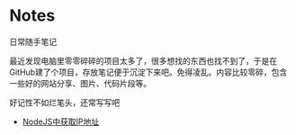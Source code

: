 # Notes

日常随手笔记

最近发现电脑里零零碎碎的项目太多了，很多想找的东西也找不到了，于是在GitHub建了个项目，存放笔记便于沉淀下来吧。免得凌乱。内容比较零碎，包含一些好的网站分享、图片、代码片段等。

好记性不如烂笔头，还常写写吧

+ [NodeJS中获取IP地址](./doc/NodeJS获取IP地址.md)